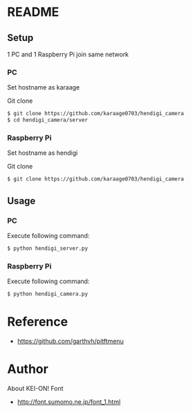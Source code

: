 # README #

## Setup
1 PC and 1 Raspberry Pi join same network

### PC
Set hostname as karaage

Git clone
```sh
$ git clone https://github.com/karaage0703/hendigi_camera
$ cd hendigi_camera/server
```

### Raspberry Pi
Set hostname as hendigi

Git clone
```sh
$ git clone https://github.com/karaage0703/hendigi_camera
```

## Usage
### PC
Execute following command:
```sh
$ python hendigi_server.py
```

### Raspberry Pi
Execute following command:
```sh
$ python hendigi_camera.py
```


# Reference
- https://github.com/garthvh/pitftmenu

# Author
About KEI-ON! Font
- http://font.sumomo.ne.jp/font_1.html
